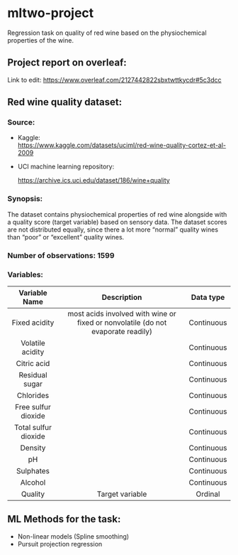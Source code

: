 # mltwo-project
Regression task on quality of red wine based on the physiochemical properties of the wine.

## Project report on overleaf:
Link to edit: https://www.overleaf.com/2127442822sbxtwttkycdr#5c3dcc 

## Red wine quality dataset:
### Source:

- Kaggle:  
    https://www.kaggle.com/datasets/uciml/red-wine-quality-cortez-et-al-2009 

- UCI machine learning repository: 

    https://archive.ics.uci.edu/dataset/186/wine+quality 

### Synopsis: 
The dataset contains physiochemical properties of red wine alongside with a quality score 
(target variable) based on sensory data. The dataset scores are not distributed equally, since 
there a lot more “normal” quality wines than “poor” or “excellent” quality wines. 

### Number of observations: 1599

### Variables:

| Variable Name         | Description       | Data type  |
| :---:                 | :---:             | :---:      |
| Fixed acidity         |most acids involved with wine or fixed or nonvolatile (do not evaporate readily) | Continuous |
| Volatile acidity      |                   | Continuous |
| Citric acid           |                   | Continuous |
| Residual sugar        |                   | Continuous |
| Chlorides             |                   | Continuous |
| Free sulfur dioxide   |                   | Continuous |
| Total sulfur dioxide  |                   | Continuous |
| Density               |                   | Continuous |
| pH                    |                   | Continuous |
| Sulphates             |                   | Continuous |
| Alcohol               |                   | Continuous |
| Quality               | Target variable   | Ordinal    |

## ML Methods for the task:
- Non-linear models (Spline smoothing) 
- Pursuit projection regression 
